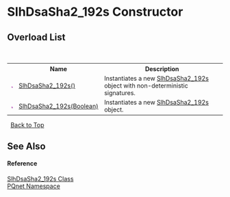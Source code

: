 # SlhDsaSha2_192s Constructor 
 


## Overload List
&nbsp;<table><tr><th></th><th>Name</th><th>Description</th></tr><tr><td>![Public method](media/pubmethod.gif "Public method")</td><td><a href="878c81d3-6409-cd8f-0e7c-a9eaa7799447.md">SlhDsaSha2_192s()</a></td><td>
Instantiates a new <a href="d9a4c694-f48d-a16c-8ebf-fbb304a02c66.md">SlhDsaSha2_192s</a> object with non-deterministic signatures.</td></tr><tr><td>![Public method](media/pubmethod.gif "Public method")</td><td><a href="ce1acaf6-1bd6-2fd1-2adf-b8273c0355f1.md">SlhDsaSha2_192s(Boolean)</a></td><td>
Instantiates a new <a href="d9a4c694-f48d-a16c-8ebf-fbb304a02c66.md">SlhDsaSha2_192s</a> object.</td></tr></table>&nbsp;
<a href="#slhdsasha2_192s-constructor">Back to Top</a>

## See Also


#### Reference
<a href="d9a4c694-f48d-a16c-8ebf-fbb304a02c66.md">SlhDsaSha2_192s Class</a><br /><a href="fc4f881f-e121-9cf0-ed49-65bf6b5a005d.md">PQnet Namespace</a><br />